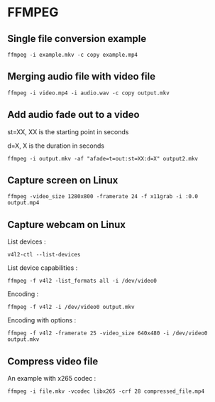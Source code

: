 # FFMPEG

## Single file conversion example

    ffmpeg -i example.mkv -c copy example.mp4

## Merging audio file with video file

    ffmpeg -i video.mp4 -i audio.wav -c copy output.mkv
    
## Add audio fade out to a video
    
st=XX, XX is the starting point in seconds

d=X, X is the duration in seconds

    ffmpeg -i output.mkv -af "afade=t=out:st=XX:d=X" output2.mkv
    
## Capture screen on Linux

    ffmpeg -video_size 1280x800 -framerate 24 -f x11grab -i :0.0 output.mp4
    
## Capture webcam on Linux

List devices : 

    v4l2-ctl --list-devices
    
List device capabilities :

    ffmpeg -f v4l2 -list_formats all -i /dev/video0
    
Encoding :

    ffmpeg -f v4l2 -i /dev/video0 output.mkv
    
Encoding with options :

    ffmpeg -f v4l2 -framerate 25 -video_size 640x480 -i /dev/video0 output.mkv
    
## Compress video file

An example with x265 codec :

    ffmpeg -i file.mkv -vcodec libx265 -crf 28 compressed_file.mp4
    
    
